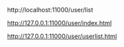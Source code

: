 http://localhost:11000/user/list

http://127.0.0.1:11000/user/index.html

http://127.0.0.1:11000/user/userlist.html